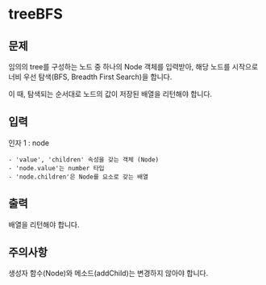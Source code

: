 # treeBFS

## 문제

임의의 tree를 구성하는 노드 중 하나의 Node 객체를 입력받아, 해당 노드를 시작으로 너비 우선 탐색(BFS, Breadth First Search)을 합니다.

이 때, 탐색되는 순서대로 노드의 값이 저장된 배열을 리턴해야 합니다.

## 입력

인자 1 : node

    - 'value', 'children' 속성을 갖는 객체 (Node)
    - 'node.value'는 number 타입
    - 'node.children'은 Node를 요소로 갖는 배열

## 출력

배열을 리턴해야 합니다.

## 주의사항

생성자 함수(Node)와 메소드(addChild)는 변경하지 않아야 합니다.
